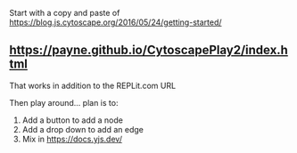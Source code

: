 Start with a  copy and paste of https://blog.js.cytoscape.org/2016/05/24/getting-started/

## https://payne.github.io/CytoscapePlay2/index.html
That works in addition to the REPLit.com URL

Then play around... plan is to:
1. Add a button to add a node
2. Add a drop down to add an edge
3. Mix in https://docs.yjs.dev/
